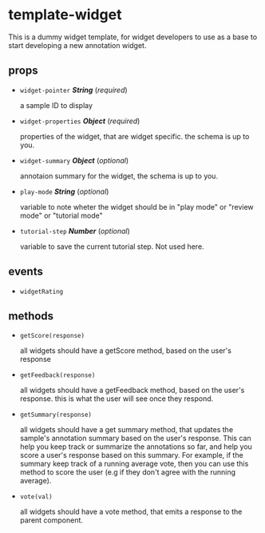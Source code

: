 # template-widget 

This is a dummy widget template, for widget developers to use as a base to start
developing a new annotation widget. 

## props 

- `widget-pointer` ***String*** (*required*) 

  a sample ID to display 

- `widget-properties` ***Object*** (*required*) 

  properties of the widget, that are widget specific. the schema is up to you. 

- `widget-summary` ***Object*** (*optional*) 

  annotaion summary for the widget, the schema is up to you. 

- `play-mode` ***String*** (*optional*) 

  variable to note wheter the widget should be in "play mode"
  or "review mode" or "tutorial mode" 

- `tutorial-step` ***Number*** (*optional*) 

  variable to save the current tutorial step. Not used here. 

## events 

- `widgetRating` 

## methods 

- `getScore(response)` 

  all widgets should have a getScore method, based on the user's response 

- `getFeedback(response)` 

  all widgets should have a getFeedback method, based on the user's response.
  this is what the user will see once they respond. 

- `getSummary(response)` 

  all widgets should have a get summary method, that updates the sample's
  annotation summary based on the user's response. This can help you keep track
  or summarize the annotations so far, and help you score a user's response based on
  this summary. For example, if the summary keep track of a running average vote, then
  you can use this method to score the user
  (e.g if they don't agree with the running average). 

- `vote(val)` 

  all widgets should have a vote method, that emits a response to the parent component. 

